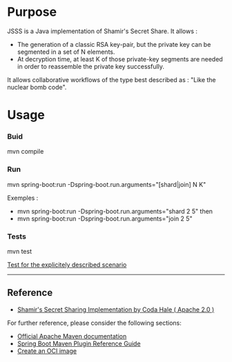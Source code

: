 # Purpose

JSSS is a Java implementation of Shamir's Secret Share. It allows : 

- The generation of a classic RSA key-pair, but the private key can be segmented in a set of N elements.
- At decryption time, at least K of those private-key segments are needed in order to reassemble the private key successfully. 

It allows collaborative workflows of the type best described as : "Like the nuclear bomb code".

# Usage

### Buid 

mvn compile

### Run

mvn spring-boot:run -Dspring-boot.run.arguments="[shard|join] N K"

Exemples : 

- mvn spring-boot:run -Dspring-boot.run.arguments="shard 2 5"
then 
- mvn spring-boot:run -Dspring-boot.run.arguments="join 2 5"


### Tests 

mvn test 

[Test for the explicitely described scenario](src/test/java/org/claval/AppTest.java#L60)

---

## Reference 

- [Shamir's Secret Sharing Implementation by Coda Hale ( Apache 2.0 )](https://github.com/codahale/shamir)



For further reference, please consider the following sections:

* [Official Apache Maven documentation](https://maven.apache.org/guides/index.html)
* [Spring Boot Maven Plugin Reference Guide](https://docs.spring.io/spring-boot/docs/2.4.3/maven-plugin/reference/html/)
* [Create an OCI image](https://docs.spring.io/spring-boot/docs/2.4.3/maven-plugin/reference/html/#build-image)




